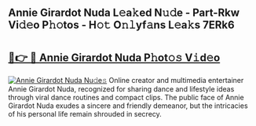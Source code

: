 ## Annie Girardot Nuda L𝚎a𝚔ed N𝚞𝚍e - Part-Rkw Vi𝚍𝚎o P𝚑𝚘tos - H𝚘𝚝 O𝚗𝚕yf𝚊ns L𝚎a𝚔s 7ERk6

# <h2><a href="http://kf5bmc8.oniu.top/?m=Annie+Girardot+Nuda">🔗👉 🔴 Annie Girardot Nuda P𝚑ot𝚘𝚜 V𝚒d𝚎o</a></h2>

[![Annie Girardot Nuda Nu𝚍e𝚜](https://i.imgur.com/0qMVB7G.gif)](http://kf5bmc8.oniu.top/?m=Annie+Girardot+Nuda)
Online creator and multimedia entertainer Annie Girardot Nuda, recognized for sharing dance and lifestyle ideas through viral dance routines and compact clips. The public face of Annie Girardot Nuda exudes a sincere and friendly demeanor, but the intricacies of his personal life remain shrouded in secrecy.  
